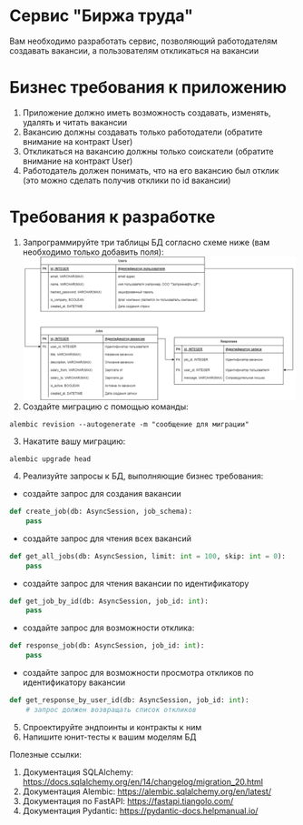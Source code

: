 # Сервис "Биржа труда"
Вам необходимо разработать сервис, позволяющий работодателям создавать вакансии, а пользователям откликаться на вакансии


# Бизнес требования к приложению
1) Приложение должно иметь возможность создавать, изменять, удалять и читать вакансии
2) Вакансию должны создавать только работодатели (обратите внимание на контракт User)
3) Откликаться на вакансию должны только соискатели (обратите внимание на контракт User)
4) Работодатель должен понимать, что на его вакансию был отклик (это можно сделать получив отклики по id вакансии)


# Требования к разработке
1) Запрограммируйте три таблицы БД согласно схеме ниже (вам необходимо только добавить поля):
![Alt text](docs/labor_exchange.png?raw=true "Title")
2) Создайте миграцию с помощью команды:
```shell
alembic revision --autogenerate -m "сообщение для миграции"
```
3) Накатите вашу миграцию:
```shell
alembic upgrade head
```
4) Реализуйте запросы к БД, выполняющие бизнес требования:
* создайте запрос для создания вакансии
```python
def create_job(db: AsyncSession, job_schema):
    pass
```
* создайте запрос для чтения всех вакансий
```python
def get_all_jobs(db: AsyncSession, limit: int = 100, skip: int = 0):
    pass
```

* создайте запрос для чтения вакансии по идентификатору
```python
def get_job_by_id(db: AsyncSession, job_id: int):
    pass
```
* создайте запрос для возможности отклика:
```python
def response_job(db: AsyncSession, job_id: int):
    pass
```
* создайте запрос для возможности просмотра откликов по идентификатору вакансии
```python
def get_response_by_user_id(db: AsyncSession, job_id: int):
    # запрос должен возвращать список откликов
```
5) Спроектируйте эндпоинты и контракты к ним
6) Напишите юнит-тесты к вашим моделям БД

Полезные ссылки:
1) Документация SQLAlchemy: https://docs.sqlalchemy.org/en/14/changelog/migration_20.html
2) Документация Alembic: https://alembic.sqlalchemy.org/en/latest/
3) Документация по FastAPI: https://fastapi.tiangolo.com/
4) Документация Pydantic: https://pydantic-docs.helpmanual.io/